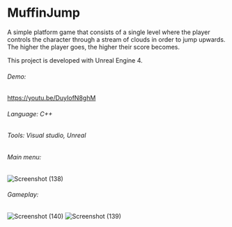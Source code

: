 # MuffinJump

A simple platform game that consists of a single level where the player controls the character through a stream of clouds in order to jump upwards. The higher the player goes, the higher their score becomes. 

This project is developed with Unreal Engine 4.

###### Demo:
https://youtu.be/DuyIofN8ghM

###### Language: C++

###### Tools: Visual studio, Unreal

###### Main menu:
![Screenshot (138)](https://user-images.githubusercontent.com/19874814/235453365-7aecb1aa-6a8d-475b-b2d4-5d9b43ac3473.png)

###### Gameplay:
![Screenshot (140)](https://user-images.githubusercontent.com/19874814/235453389-0676af8a-855a-414d-8185-1394709f4e30.png)
![Screenshot (139)](https://user-images.githubusercontent.com/19874814/235453383-9bf2412f-bc1e-4704-9261-2d23a27591e5.png)
